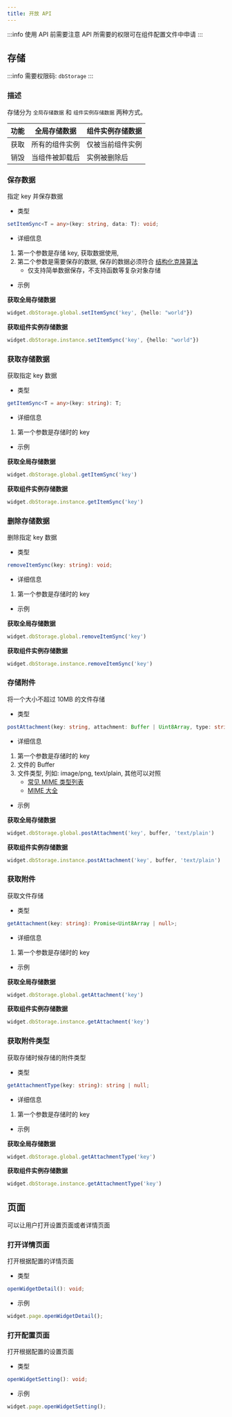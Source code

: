 ```yaml
---
title: 开放 API
---
```


:::info
使用 API 前需要注意 API 所需要的权限可在组件配置文件中申请
:::

## 存储

:::info
需要权限码: `dbStorage`
:::

### 描述
存储分为 `全局存储数据` 和 `组件实例存储数据` 两种方式。

| 功能 | 全局存储数据  | 组件实例存储数据 |
|----|---------| ----  |
| 获取 | 所有的组件实例 | 仅被当前组件实例 |
| 销毁 | 当组件被卸载后 | 实例被删除后 |

### 保存数据
指定 key 并保存数据
- 类型
```typescript
setItemSync<T = any>(key: string, data: T): void;
```
- 详细信息

1. 第一个参数是存储 key, 获取数据使用, 
2. 第二个参数是需要保存的数据, 保存的数据必须符合 <a href='https://developer.mozilla.org/en-US/docs/Web/API/Web_Workers_API/Structured_clone_algorithm'>结构化克隆算法</a>
   - 仅支持简单数据保存，不支持函数等复杂对象存储

- 示例

**获取全局存储数据**

```typescript
widget.dbStorage.global.setItemSync('key', {hello: "world"})
```

**获取组件实例存储数据**

```typescript
widget.dbStorage.instance.setItemSync('key', {hello: "world"})
```


### 获取存储数据
获取指定 key 数据
- 类型

```typescript
getItemSync<T = any>(key: string): T;
```
- 详细信息

1. 第一个参数是存储时的 key

- 示例

**获取全局存储数据**
```typescript
widget.dbStorage.global.getItemSync('key')
```

**获取组件实例存储数据**

```typescript
widget.dbStorage.instance.getItemSync('key')
```

### 删除存储数据

删除指定 key 数据

- 类型

```typescript
removeItemSync(key: string): void;
```
- 详细信息

1. 第一个参数是存储时的 key

- 示例

**获取全局存储数据**
```typescript
widget.dbStorage.global.removeItemSync('key')
```

**获取组件实例存储数据**

```typescript
widget.dbStorage.instance.removeItemSync('key')
```

### 存储附件

将一个大小不超过 10MB 的文件存储

- 类型

```typescript
postAttachment(key: string, attachment: Buffer | Uint8Array, type: string): Promise<boolean>;
```
- 详细信息

1. 第一个参数是存储时的 key
2. 文件的 Buffer
3. 文件类型, 列如: image/png, text/plain, 其他可以对照
   - <a href="https://developer.mozilla.org/zh-CN/docs/Web/HTTP/Basics_of_HTTP/MIME_types/Common_types">常见 MIME 类型列表</a>
   - <a href="https://www.iana.org/assignments/media-types/media-types.xhtml">MIME 大全</a>

- 示例

**获取全局存储数据**
```typescript
widget.dbStorage.global.postAttachment('key', buffer, 'text/plain')
```

**获取组件实例存储数据**

```typescript
widget.dbStorage.instance.postAttachment('key', buffer, 'text/plain')
```

### 获取附件

获取文件存储

- 类型

```typescript
getAttachment(key: string): Promise<Uint8Array | null>;
```

- 详细信息

1. 第一个参数是存储时的 key

- 示例

**获取全局存储数据**
```typescript
widget.dbStorage.global.getAttachment('key')
```

**获取组件实例存储数据**

```typescript
widget.dbStorage.instance.getAttachment('key')
```

### 获取附件类型

获取存储时候存储的附件类型

- 类型

```typescript
getAttachmentType(key: string): string | null;
```
- 详细信息

1. 第一个参数是存储时的 key

- 示例

**获取全局存储数据**
```typescript
widget.dbStorage.global.getAttachmentType('key')
```

**获取组件实例存储数据**

```typescript
widget.dbStorage.instance.getAttachmentType('key')
```

## 页面

可以让用户打开设置页面或者详情页面

### 打开详情页面

打开根据配置的详情页面
- 类型
```typescript
openWidgetDetail(): void;
```
- 示例

```typescript
widget.page.openWidgetDetail();
```

### 打开配置页面

打开根据配置的设置页面
- 类型
```typescript
openWidgetSetting(): void;
```
- 示例

```typescript
widget.page.openWidgetSetting();
```
